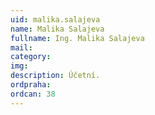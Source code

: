 ```yaml
---
uid: malika.salajeva
name: Malika Salajeva
fullname: Ing. Malika Salajeva
mail: 
category: 
img: 
description: Účetní.
ordpraha: 
ordcan: 38
---
```




